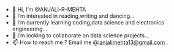 - 👋 Hi, I’m @ANJALI-R-MEHTA
- 👀 I’m interested in reading,writing and dancing...
- 🌱 I’m currently learning coding,data science and electronics engineering...
- 💞️ I’m looking to collaborate on data science projects...
- 📫 How to reach me ? Email me @ianjalimehta13@gmail.com .

<!---
ANJALI-R-MEHTA/ANJALI-R-MEHTA is a ✨ special ✨ repository because its `README.md` (this file) appears on your GitHub profile.
You can click the Preview link to take a look at your changes.
--->
